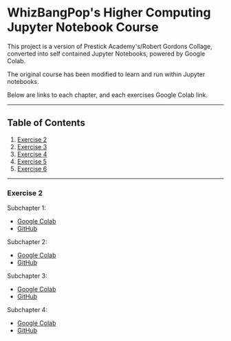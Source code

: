# WhizBangPop's Higher Computing Jupyter Notebook Course
This project is a version of Prestick Academy's/Robert Gordons Collage, converted into self contained Jupyter Notebooks, powered by Google Colab.

The original course has been modified to learn and run within Jupyter notebooks.

Below are links to each chapter, and each exercises Google Colab link.

---

## Table of Contents
1. [Exercise 2](#exercise-2)
2. [Exercise 3](#exercise-3)
3. [Exercise 4](#exercise-4)
4. [Exercise 5](#exercise-5)
5. [Exercise 6](#exercise-6)

---

### Exercise 2

Subchapter 1:
* [Google Colab](https://colab.research.google.com/github/whizbangpop/higher-computing-notebooks/ex2/2.1.ipynb)
* [GitHub](https://github.com/whizbangpop/higher-computing-notebooks/blob/main/Ex2/2.1.ipynb)

Subchapter 2:
* [Google Colab](https://colab.research.google.com/github/whizbangpop/higher-computing-notebooks/ex2/2.2.ipynb)
* [GitHub](https://github.com/whizbangpop/higher-computing-notebooks/blob/main/Ex2/2.2.ipynb)

Subchapter 3:
* [Google Colab](https://colab.research.google.com/github/whizbangpop/higher-computing-notebooks/ex2/2.3.ipynb)
* [GitHub](https://github.com/whizbangpop/higher-computing-notebooks/blob/main/Ex2/2.3.ipynb)

Subchapter 4:
* [Google Colab](https://colab.research.google.com/github/whizbangpop/higher-computing-notebooks/ex2/2.4.ipynb)
* [GitHub](https://github.com/whizbangpop/higher-computing-notebooks/blob/main/Ex2/2.4.ipynb)
